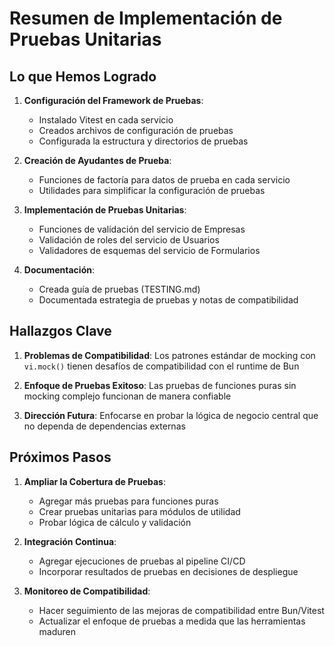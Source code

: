 # Resumen de Implementación de Pruebas Unitarias

## Lo que Hemos Logrado

1. **Configuración del Framework de Pruebas**:

   - Instalado Vitest en cada servicio
   - Creados archivos de configuración de pruebas
   - Configurada la estructura y directorios de pruebas

2. **Creación de Ayudantes de Prueba**:

   - Funciones de factoría para datos de prueba en cada servicio
   - Utilidades para simplificar la configuración de pruebas

3. **Implementación de Pruebas Unitarias**:

   - Funciones de validación del servicio de Empresas
   - Validación de roles del servicio de Usuarios
   - Validadores de esquemas del servicio de Formularios

4. **Documentación**:
   - Creada guía de pruebas (TESTING.md)
   - Documentada estrategia de pruebas y notas de compatibilidad

## Hallazgos Clave

1. **Problemas de Compatibilidad**: Los patrones estándar de mocking con `vi.mock()` tienen desafíos de compatibilidad con el runtime de Bun
2. **Enfoque de Pruebas Exitoso**: Las pruebas de funciones puras sin mocking complejo funcionan de manera confiable

3. **Dirección Futura**: Enfocarse en probar la lógica de negocio central que no dependa de dependencias externas

## Próximos Pasos

1. **Ampliar la Cobertura de Pruebas**:

   - Agregar más pruebas para funciones puras
   - Crear pruebas unitarias para módulos de utilidad
   - Probar lógica de cálculo y validación

2. **Integración Continua**:

   - Agregar ejecuciones de pruebas al pipeline CI/CD
   - Incorporar resultados de pruebas en decisiones de despliegue

3. **Monitoreo de Compatibilidad**:
   - Hacer seguimiento de las mejoras de compatibilidad entre Bun/Vitest
   - Actualizar el enfoque de pruebas a medida que las herramientas maduren
